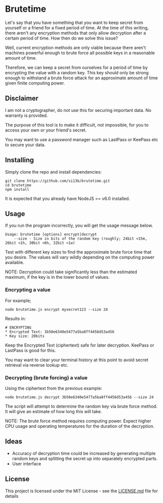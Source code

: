 # Brutetime

Let's say that you have something that you want to keep secret from yourself or a friend for a fixed period of time. At the time of this writing, there aren't any encryption methods that only allow decryption after a certain period of time. How then do we solve this issue?

Well, current encryption methods are only viable because there aren't machines powerful enough to brute force all possible keys in a reasonable amount of time.

Therefore, we can keep a secret from ourselves for a period of time by encrypting the value with a random key. This key should only be strong enough to withstand a brute force attack for an approximate amount of time given finite computing power.


## Disclaimer

I am not a cryptographer, do not use this for securing important data. No warranty is provided.

The purpose of this tool is to make it difficult, not impossible, for you to access your own or your friend's secret.

You may want to use a password manager such as LastPass or KeePass etc to secure your data.


## Installing

Simply clone the repo and install dependencies:

```
git clone https://github.com/si13b/brutetime.git
cd brutetime
npm install
```

It is expected that you already have NodeJS >= v6.0 installed.


## Usage

If you run the program incorrectly, you will get the usage message below.

```
Usage: brutetime [options] encrypt|decrypt
	--size - Size in bits of the random key (roughly; 24bit <15m, 26bit <1h, 30bit <6h, 32bit <1w)
```

Test with different key sizes to find the approximate brute force time that you desire. The values will vary wildly depending on the computing power available.

NOTE: Decryption could take significantly less than the estimated maximum, if the key is in the lower bound of values.

### Encrypting a value

For example;

```
node brutetime.js encrypt mysecret123 --size 24
```

Results in:

```
# ENCRYPTING
* Encrypted Text: 3b50e6340e5477a5ba8ff4456d53a456
* Key size: 20bits
```

Keep the Encrypted Text (ciphertext) safe for later decryption. KeePass or LastPass is good for this.

You may want to clear your terminal history at this point to avoid secret retrieval via reverse lookup etc.

### Decrypting (brute forcing) a value

Using the ciphertext from the previous example:

```
node brutetime.js decrypt 3b50e6340e5477a5ba8ff4456d53a456 --size 24
```

The script will attempt to determine the random key via brute force method. It will give an estimate of how long this will take.

NOTE: The brute force method requires computing power. Expect higher CPU usage and operating temperatures for the duration of the decryption.

## Ideas

* Accuracy of decryption time could be increased by generating multiple random keys and splitting the secret up into separately encrypted parts.
* User interface


## License

This project is licensed under the MIT License - see the [LICENSE.md](LICENSE.md) file for details
